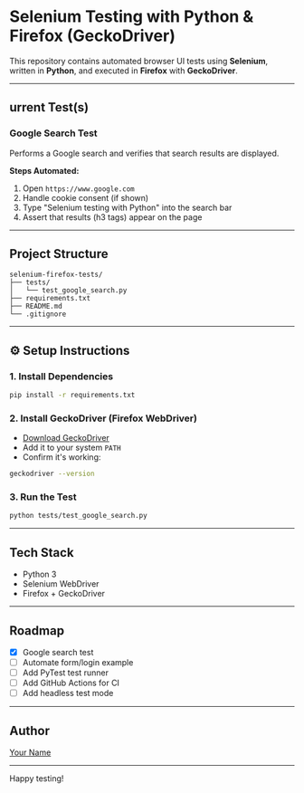 #  Selenium Testing with Python & Firefox (GeckoDriver)

This repository contains automated browser UI tests using **Selenium**, written in **Python**, and executed in **Firefox** with **GeckoDriver**.

---

##  urrent Test(s)

###  Google Search Test
Performs a Google search and verifies that search results are displayed.

**Steps Automated:**
1. Open `https://www.google.com`
2. Handle cookie consent (if shown)
3. Type "Selenium testing with Python" into the search bar
4. Assert that results (h3 tags) appear on the page

---

##  Project Structure

```
selenium-firefox-tests/
├── tests/
│   └── test_google_search.py
├── requirements.txt
├── README.md
└── .gitignore
```

---

## ⚙️ Setup Instructions

### 1. Install Dependencies
```bash
pip install -r requirements.txt
```

### 2. Install GeckoDriver (Firefox WebDriver)
- [Download GeckoDriver](https://github.com/mozilla/geckodriver/releases)
- Add it to your system `PATH`
- Confirm it's working:
```bash
geckodriver --version
```

### 3. Run the Test
```bash
python tests/test_google_search.py
```

---

## Tech Stack
- Python 3
- Selenium WebDriver
- Firefox + GeckoDriver

---

## Roadmap
- [x] Google search test
- [ ] Automate form/login example
- [ ] Add PyTest test runner
- [ ] Add GitHub Actions for CI
- [ ] Add headless test mode

---

## Author
[Your Name](https://github.com/oksanalim)

---

Happy testing! 

